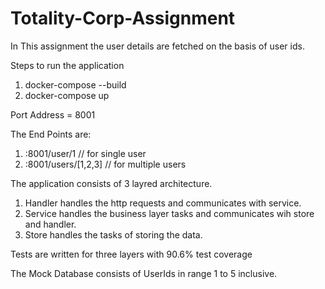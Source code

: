 # Totality-Corp-Assignment


In This assignment the user details are fetched on the basis of user ids.


Steps to run the application
  1. docker-compose --build
  2. docker-compose up
  
Port Address = 8001

The End Points are:
  1. :8001/user/1             // for single user
  2. :8001/users/[1,2,3]      // for multiple users 


The application consists of 3 layred architecture.
  1. Handler handles the http requests and communicates with service.
  2. Service handles the business layer tasks and communicates wih store and handler.
  3. Store handles the tasks of storing the data.


Tests are written for three layers with 90.6% test coverage

The Mock Database consists of UserIds in range 1 to 5 inclusive.
